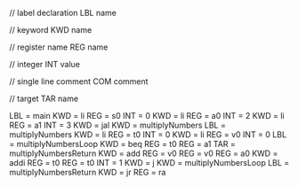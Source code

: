 // label declaration
LBL name

// keyword
KWD name

// register name
REG name

// integer
INT value

// single line comment
COM comment

// target
TAR name

LBL = main
KWD = li
REG = s0
INT = 0
KWD = li
REG = a0
INT = 2
KWD = li
REG = a1
INT = 3
KWD = jal
KWD = multiplyNumbers
LBL = multiplyNumbers
KWD = li
REG = t0
INT = 0
KWD = li
REG = v0
INT = 0
LBL = multiplyNumbersLoop
KWD = beq
REG = t0
REG = a1
TAR = multiplyNumbersReturn
KWD = add
REG = v0
REG = v0
REG = a0
KWD = addi
REG = t0
REG = t0
INT = 1
KWD = j
KWD = multiplyNumbersLoop
LBL = multiplyNumbersReturn
KWD = jr
REG = ra
